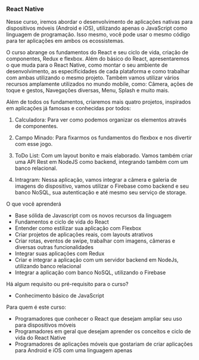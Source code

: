 ### React Native

Nesse curso, iremos abordar o desenvolvimento de aplicações nativas para dispositivos móveis (Android e iOS), utilizando apenas o JavaScript como linguagem de programação. Isso mesmo, você pode usar o mesmo código para ter aplicações em ambos os ecossistemas.

O curso abrange os fundamentos do React e seu ciclo de vida, criação de componentes, Redux e flexbox. Além do básico do React, apresentaremos o que muda para o React Native, como montar o seu ambiente de desenvolvimento, as especificidades de cada plataforma e como trabalhar com ambas utilizando o mesmo projeto. Também vamos utilizar vários recursos amplamente utilizados no mundo mobile, como: Câmera, ações de toque e gestos, Navegações diversas, Menu, Splash e muito mais.

Além de todos os fundamentos, criaremos mais quatro projetos, inspirados em aplicações já famosas e conhecidas por todos:

1. Calculadora: Para ver como podemos organizar os elementos através de componentes.

2. Campo Minado: Para fixarmos os fundamentos do flexbox e nos divertir com esse jogo.

3. ToDo List: Com um layout bonito e mais elaborado. Vamos também criar uma API Rest em NodeJS como backend, integrando também com um banco relacional.

4. Intragram: Nessa aplicação, vamos integrar a câmera e galeria de imagens do dispositivo, vamos utilizar o Firebase como backend e seu banco NoSQL, sua autenticação e até mesmo seu serviço de storage.

O que você aprenderá

  - Base sólida de Javascript com os novos recursos da linguagem
  - Fundamentos e ciclo de vida do React
  - Entender como estilizar sua aplicação com Flexbox
  - Criar projetos de aplicações reais, com layouts atrativos
  - Criar rotas, eventos de swipe, trabalhar com imagens, câmeras e diversas outras funcionalidades
  - Integrar suas aplicações com Redux
  - Criar e integrar a aplicação com um servidor backend em NodeJs, utilizando banco relacional
  - Integrar a aplicação com banco NoSQL, utilizando o Firebase

Há algum requisito ou pré-requisito para o curso?

  - Conhecimento básico de JavaScript

Para quem é este curso:

  - Programadores que conhecer o React que desejam ampliar seu uso para dispositivos móveis
  - Programadores em geral que desejam aprender os conceitos e ciclo de vida do React Native
  - Programadores de aplicações móveis que gostariam de criar aplicações para Android e iOS com uma linguagem apenas